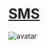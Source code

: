 # <a href="https://sms.jessejesse.com">SMS</a>
![avatar](https://github.com/sudo-self/sms/assets/119916323/d8b3b401-5f46-4e5c-b8eb-f3fbca67be1f)

